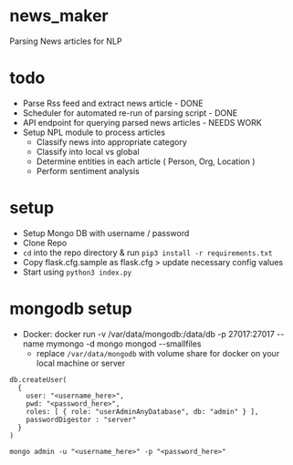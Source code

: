 # news_maker
Parsing News articles for NLP

# todo
- Parse Rss feed and extract news article - DONE
- Scheduler for automated re-run of parsing script - DONE
- API endpoint for querying parsed news articles - NEEDS WORK
- Setup NPL module to process articles
  - Classify news into appropriate category
  - Classify into local vs global
  - Determine entities in each article ( Person, Org, Location )
  - Perform sentiment analysis

# setup
- Setup Mongo DB with username / password
- Clone Repo
- `cd` into the repo directory & run `pip3 install -r requirements.txt`
- Copy flask.cfg.sample as flask.cfg > update necessary config values
- Start using `python3 index.py`

# mongodb setup
- Docker: docker run -v /var/data/mongodb:/data/db -p 27017:27017 --name mymongo -d mongo mongod --smallfiles
  - replace `/var/data/mongodb` with volume share for docker on your local machine or server
```
db.createUser(
  {
    user: "<username_here>",
    pwd: "<password_here>",
    roles: [ { role: "userAdminAnyDatabase", db: "admin" } ],
    passwordDigestor : "server"
  }
)

mongo admin -u "<username_here>" -p "<password_here>"
```
